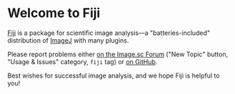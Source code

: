 # Welcome to Fiji

[Fiji](https://fiji.sc/) is a package for scientific
image analysis&mdash;a "batteries-included" distribution of
[ImageJ](https://imagej.net/software/imagej) with many plugins.

Please report problems either [on the Image.sc Forum](https://forum.image.sc/)
("New Topic" button, "Usage & Issues" category, `fiji` tag) or
[on GitHub](https://github.com/fiji/fiji/issues/new).

Best wishes for successful image analysis, and we hope Fiji is helpful to you!
